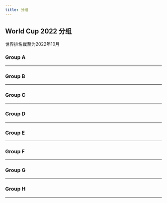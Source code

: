 ```yaml
---
title: 分组
---
```


## World Cup 2022 分组

世界排名截至为2022年10月

### Group A


<CardGroup>
  <StateCard state="qa">
    <template #rank>No.50</template>
  </StateCard>
  <StateCard state="ec">
    <template #rank>No.44</template>
  </StateCard>
  <StateCard state="sn" win>
    <template #rank>No.18</template>
  </StateCard>
  <StateCard state="nl" win>
    <template #rank>No.08</template>
  </StateCard>
</CardGroup>

---

### Group B

<CardGroup>
<StateCard state="gb-eng" win>
    <template #rank>No.05</template>
  </StateCard>
<StateCard state="ir">
    <template #rank>No.20</template>
  </StateCard>
<StateCard state="us" win>
    <template #rank>No.16</template>
  </StateCard>
<StateCard state="gb-wls">
    <template #rank>No.19</template>
  </StateCard>
</CardGroup>

---

### Group C

<CardGroup>
<StateCard state="ar" win>
    <template #rank>No.03</template>
  </StateCard>
<StateCard state="sa">
    <template #rank>No.51</template>
  </StateCard>
<StateCard state="mx">
    <template #rank>No.13</template>
  </StateCard>
<StateCard state="pl" win>
    <template #rank>No.26</template>
  </StateCard>
</CardGroup>

---

### Group D

<CardGroup>
<StateCard state="fr" win>
    <template #rank>No.04</template>
  </StateCard>
<StateCard state="au" win>
    <template #rank>No.38</template>
  </StateCard>
<StateCard state="dk">
    <template #rank>No.10</template>
  </StateCard>
<StateCard state="tn">
    <template #rank>No.30</template>
  </StateCard>
</CardGroup>

---

### Group E

<CardGroup>
<StateCard state="es" win>
    <template #rank>No.07</template>
  </StateCard>
<StateCard state="cr">
    <template #rank>No.31</template>
  </StateCard>
<StateCard state="de">
    <template #rank>No.11</template>
  </StateCard>
<StateCard state="jp" win>
    <template #rank>No.24</template>
  </StateCard>
</CardGroup>

---

### Group F

<CardGroup>
<StateCard state="be">
    <template #rank>No.02</template>
  </StateCard>
<StateCard state="ca">
    <template #rank>No.41</template>
  </StateCard>
<StateCard state="ma" win>
    <template #rank>No.22</template>
  </StateCard>
<StateCard state="hr" win>
    <template #rank>No.12</template>
  </StateCard>
</CardGroup>

---

### Group G

<CardGroup>
<StateCard state="br" win>
    <template #rank>No.01</template>
  </StateCard>
<StateCard state="rs">
    <template #rank>No.21</template>
  </StateCard>
<StateCard state="ch" win>
    <template #rank>No.15</template>
  </StateCard>
<StateCard state="cm">
    <template #rank>No.43</template>
  </StateCard>
</CardGroup>

---

### Group H

<CardGroup>
<StateCard state="pt" win>
    <template #rank>No.09</template>
  </StateCard>
<StateCard state="gh">
    <template #rank>No.61</template>
  </StateCard>
<StateCard state="uy">
    <template #rank>No.14</template>
  </StateCard>
<StateCard state="kr" win>
    <template #rank>No.28</template>
  </StateCard>
</CardGroup>

---
